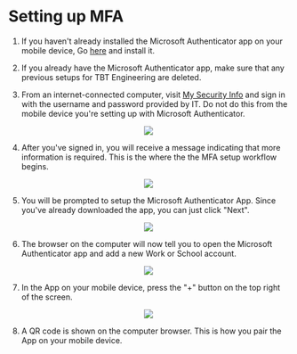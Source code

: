 # Setting up MFA

1. If you haven't already installed the Microsoft Authenticator app on your mobile device, Go [here](https://www.microsoft.com/en-ca/account/authenticator) and install it.

2. If you already have the Microsoft Authenticator app, make sure that any previous setups for TBT Engineering are deleted.

3. From an internet-connected computer, visit [My Security Info](https://aka.ms/mysecurityinfo) and sign in with the username and password provided by IT. Do not do this from the mobile device you're setting up with Microsoft Authenticator.

<p align="center">
  <img src="https://github.com/stamler/tbte-docs/blob/master/MFA-images/browser-1.png">
</p>

4. After you've signed in, you will receive a message indicating that more information is required. This is the where the the MFA setup workflow begins.

<p align="center">
  <img src="https://github.com/stamler/tbte-docs/blob/master/MFA-images/browser-2.png">
</p>

5. You will be prompted to setup the Microsoft Authenticator App. Since you've already downloaded the app, you can just click "Next".

<p align="center">
  <img src="https://github.com/stamler/tbte-docs/blob/master/MFA-images/browser-3.png">
</p>

6. The browser on the computer will now tell you to open the Microsoft Authenticator app and add
a new Work or School account.

<p align="center">
  <img src="https://github.com/stamler/tbte-docs/blob/master/MFA-images/browser-4.png">
</p>

7. In the App on your mobile device, press the "+" button on the top right of the screen.

<p align="center">
  <img src="https://github.com/stamler/tbte-docs/blob/master/MFA-images/iOS-1.png">
</p>

8. A QR code is shown on the computer browser. This is how you pair the App on your mobile device.
<image browser-4>
